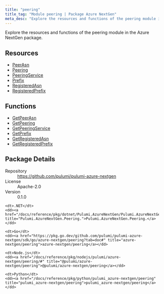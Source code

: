 ```yaml
---
title: "peering"
title_tag: "Module peering | Package Azure NextGen"
meta_desc: "Explore the resources and functions of the peering module in the Azure NextGen package."
---
```


<!-- WARNING: this file was generated by Pulumi Docs Generator. -->
<!-- Do not edit by hand unless you're certain you know what you are doing! -->

Explore the resources and functions of the peering module in the Azure NextGen package.

<h2 id="resources">Resources</h2>
<ul class="api">
    <li><a href="peerasn" title="PeerAsn"><span class="symbol resource"></span>PeerAsn</a></li>
    <li><a href="peering" title="Peering"><span class="symbol resource"></span>Peering</a></li>
    <li><a href="peeringservice" title="PeeringService"><span class="symbol resource"></span>PeeringService</a></li>
    <li><a href="prefix" title="Prefix"><span class="symbol resource"></span>Prefix</a></li>
    <li><a href="registeredasn" title="RegisteredAsn"><span class="symbol resource"></span>RegisteredAsn</a></li>
    <li><a href="registeredprefix" title="RegisteredPrefix"><span class="symbol resource"></span>RegisteredPrefix</a></li>
</ul>

<h2 id="functions">Functions</h2>
<ul class="api">
    <li><a href="getpeerasn" title="GetPeerAsn"><span class="symbol function"></span>GetPeerAsn</a></li>
    <li><a href="getpeering" title="GetPeering"><span class="symbol function"></span>GetPeering</a></li>
    <li><a href="getpeeringservice" title="GetPeeringService"><span class="symbol function"></span>GetPeeringService</a></li>
    <li><a href="getprefix" title="GetPrefix"><span class="symbol function"></span>GetPrefix</a></li>
    <li><a href="getregisteredasn" title="GetRegisteredAsn"><span class="symbol function"></span>GetRegisteredAsn</a></li>
    <li><a href="getregisteredprefix" title="GetRegisteredPrefix"><span class="symbol function"></span>GetRegisteredPrefix</a></li>
</ul>

<h2 id="package-details">Package Details</h2>
<dl class="package-details">
	<dt>Repository</dt>
	<dd><a href="https://github.com/pulumi/pulumi-azure-nextgen">https://github.com/pulumi/pulumi-azure-nextgen</a></dd>
	<dt>License</dt>
	<dd>Apache-2.0</dd>
	<dt>Version</dt>
	<dd>0.1.0</dd>
</dl>



<dl class="tabular">

    <dt>.NET</dt>
    <dd><a href="/docs/reference/pkg/dotnet/Pulumi.AzureNextGen/Pulumi.AzureNextGen.Peering..html" title="Pulumi.AzureNextGen.Peering.">Pulumi.AzureNextGen.Peering.</a></dd>

    <dt>Go</dt>
    <dd><a href="https://pkg.go.dev/github.com/pulumi/pulumi-azure-nextgen/sdk/go/azure-nextgen/peering?tab=doc#" title="azure-nextgen/peering">azure-nextgen/peering</a></dd>

    <dt>Node.js</dt>
    <dd><a href="/docs/reference/pkg/nodejs/pulumi/azure-nextgen/peering/#" title="@pulumi/azure-nextgen/peering">@pulumi/azure-nextgen/peering</a></dd>

    <dt>Python</dt>
    <dd><a href="/docs/reference/pkg/python/pulumi_azure-nextgen/peering" title="pulumi_azure-nextgen/peering">pulumi_azure-nextgen/peering</a></dd>

</dl>

